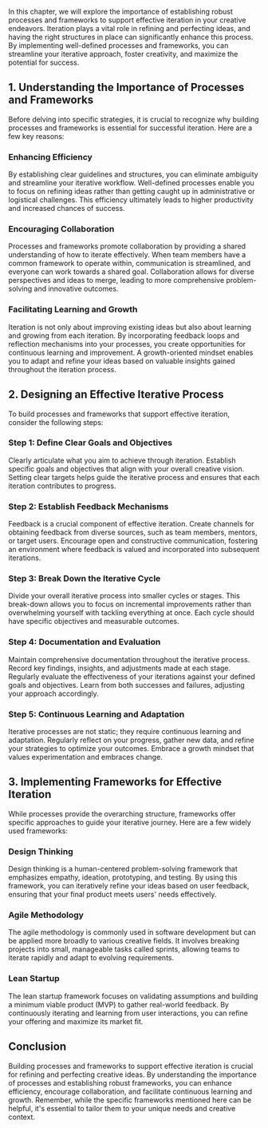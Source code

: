 
In this chapter, we will explore the importance of establishing robust processes and frameworks to support effective iteration in your creative endeavors. Iteration plays a vital role in refining and perfecting ideas, and having the right structures in place can significantly enhance this process. By implementing well-defined processes and frameworks, you can streamline your iterative approach, foster creativity, and maximize the potential for success.

## 1\. Understanding the Importance of Processes and Frameworks

Before delving into specific strategies, it is crucial to recognize why building processes and frameworks is essential for successful iteration. Here are a few key reasons:

### Enhancing Efficiency

By establishing clear guidelines and structures, you can eliminate ambiguity and streamline your iterative workflow. Well-defined processes enable you to focus on refining ideas rather than getting caught up in administrative or logistical challenges. This efficiency ultimately leads to higher productivity and increased chances of success.

### Encouraging Collaboration

Processes and frameworks promote collaboration by providing a shared understanding of how to iterate effectively. When team members have a common framework to operate within, communication is streamlined, and everyone can work towards a shared goal. Collaboration allows for diverse perspectives and ideas to merge, leading to more comprehensive problem-solving and innovative outcomes.

### Facilitating Learning and Growth

Iteration is not only about improving existing ideas but also about learning and growing from each iteration. By incorporating feedback loops and reflection mechanisms into your processes, you create opportunities for continuous learning and improvement. A growth-oriented mindset enables you to adapt and refine your ideas based on valuable insights gained throughout the iteration process.

## 2\. Designing an Effective Iterative Process

To build processes and frameworks that support effective iteration, consider the following steps:

### Step 1: Define Clear Goals and Objectives

Clearly articulate what you aim to achieve through iteration. Establish specific goals and objectives that align with your overall creative vision. Setting clear targets helps guide the iterative process and ensures that each iteration contributes to progress.

### Step 2: Establish Feedback Mechanisms

Feedback is a crucial component of effective iteration. Create channels for obtaining feedback from diverse sources, such as team members, mentors, or target users. Encourage open and constructive communication, fostering an environment where feedback is valued and incorporated into subsequent iterations.

### Step 3: Break Down the Iterative Cycle

Divide your overall iterative process into smaller cycles or stages. This break-down allows you to focus on incremental improvements rather than overwhelming yourself with tackling everything at once. Each cycle should have specific objectives and measurable outcomes.

### Step 4: Documentation and Evaluation

Maintain comprehensive documentation throughout the iterative process. Record key findings, insights, and adjustments made at each stage. Regularly evaluate the effectiveness of your iterations against your defined goals and objectives. Learn from both successes and failures, adjusting your approach accordingly.

### Step 5: Continuous Learning and Adaptation

Iterative processes are not static; they require continuous learning and adaptation. Regularly reflect on your progress, gather new data, and refine your strategies to optimize your outcomes. Embrace a growth mindset that values experimentation and embraces change.

## 3\. Implementing Frameworks for Effective Iteration

While processes provide the overarching structure, frameworks offer specific approaches to guide your iterative journey. Here are a few widely used frameworks:

### Design Thinking

Design thinking is a human-centered problem-solving framework that emphasizes empathy, ideation, prototyping, and testing. By using this framework, you can iteratively refine your ideas based on user feedback, ensuring that your final product meets users' needs effectively.

### Agile Methodology

The agile methodology is commonly used in software development but can be applied more broadly to various creative fields. It involves breaking projects into small, manageable tasks called sprints, allowing teams to iterate rapidly and adapt to evolving requirements.

### Lean Startup

The lean startup framework focuses on validating assumptions and building a minimum viable product (MVP) to gather real-world feedback. By continuously iterating and learning from user interactions, you can refine your offering and maximize its market fit.

## Conclusion

Building processes and frameworks to support effective iteration is crucial for refining and perfecting creative ideas. By understanding the importance of processes and establishing robust frameworks, you can enhance efficiency, encourage collaboration, and facilitate continuous learning and growth. Remember, while the specific frameworks mentioned here can be helpful, it's essential to tailor them to your unique needs and creative context.
